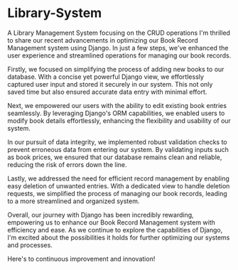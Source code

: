 # Library-System
A Library Management System focusing on the CRUD operations
I'm thrilled to share our recent advancements in optimizing our Book Record Management system using Django. In just a few steps, we've enhanced the user experience and streamlined operations for managing our book records.

Firstly, we focused on simplifying the process of adding new books to our database. With a concise yet powerful Django view, we effortlessly captured user input and stored it securely in our system. This not only saved time but also ensured accurate data entry with minimal effort.

Next, we empowered our users with the ability to edit existing book entries seamlessly. By leveraging Django's ORM capabilities, we enabled users to modify book details effortlessly, enhancing the flexibility and usability of our system.

In our pursuit of data integrity, we implemented robust validation checks to prevent erroneous data from entering our system. By validating inputs such as book prices, we ensured that our database remains clean and reliable, reducing the risk of errors down the line.

Lastly, we addressed the need for efficient record management by enabling easy deletion of unwanted entries. With a dedicated view to handle deletion requests, we simplified the process of managing our book records, leading to a more streamlined and organized system.

Overall, our journey with Django has been incredibly rewarding, empowering us to enhance our Book Record Management system with efficiency and ease. As we continue to explore the capabilities of Django, I'm excited about the possibilities it holds for further optimizing our systems and processes.

Here's to continuous improvement and innovation!
